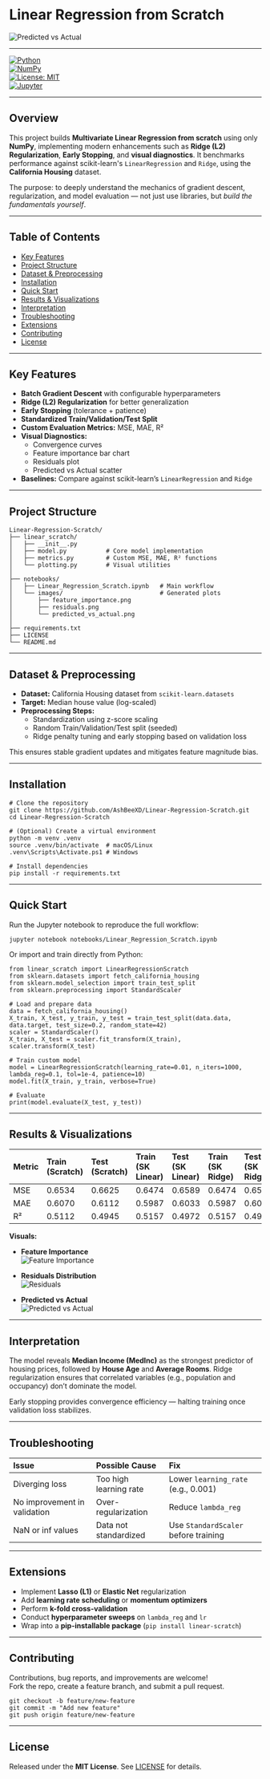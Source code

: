 # Linear Regression from Scratch  

![Predicted vs Actual](notebooks/images/predicted_vs_actual.png)

---

[![Python](https://img.shields.io/badge/Python-3.10+-blue.svg)](https://www.python.org/)  
[![NumPy](https://img.shields.io/badge/NumPy-%3E%3D1.24-orange.svg)](https://numpy.org/)  
[![License: MIT](https://img.shields.io/badge/License-MIT-green.svg)](LICENSE)  
[![Jupyter](https://img.shields.io/badge/Notebook-Jupyter-red.svg)](https://jupyter.org/)  

---

## Overview
This project builds **Multivariate Linear Regression from scratch** using only **NumPy**, implementing modern enhancements such as **Ridge (L2) Regularization**, **Early Stopping**, and **visual diagnostics**. It benchmarks performance against scikit-learn's `LinearRegression` and `Ridge`, using the **California Housing** dataset.

The purpose: to deeply understand the mechanics of gradient descent, regularization, and model evaluation — not just use libraries, but *build the fundamentals yourself*.

---

## Table of Contents
- [Key Features](#key-features)
- [Project Structure](#project-structure)
- [Dataset & Preprocessing](#dataset--preprocessing)
- [Installation](#installation)
- [Quick Start](#quick-start)
- [Results & Visualizations](#results--visualizations)
- [Interpretation](#interpretation)
- [Troubleshooting](#troubleshooting)
- [Extensions](#extensions)
- [Contributing](#contributing)
- [License](#license)

---

## Key Features
- **Batch Gradient Descent** with configurable hyperparameters  
- **Ridge (L2) Regularization** for better generalization  
- **Early Stopping** (tolerance + patience)  
- **Standardized Train/Validation/Test Split**  
- **Custom Evaluation Metrics:** MSE, MAE, R²  
- **Visual Diagnostics:**
  - Convergence curves
  - Feature importance bar chart
  - Residuals plot
  - Predicted vs Actual scatter
- **Baselines:** Compare against scikit-learn’s `LinearRegression` and `Ridge`

---

## Project Structure
```
Linear-Regression-Scratch/
├── linear_scratch/
│   ├── __init__.py
│   ├── model.py           # Core model implementation
│   ├── metrics.py         # Custom MSE, MAE, R² functions
│   └── plotting.py        # Visual utilities
│
├── notebooks/
│   ├── Linear_Regression_Scratch.ipynb   # Main workflow
│   └── images/                           # Generated plots
│       ├── feature_importance.png
│       ├── residuals.png
│       └── predicted_vs_actual.png
│
├── requirements.txt
├── LICENSE
└── README.md
```

---

## Dataset & Preprocessing
- **Dataset:** California Housing dataset from `scikit-learn.datasets`  
- **Target:** Median house value (log-scaled)  
- **Preprocessing Steps:**
  - Standardization using z-score scaling
  - Random Train/Validation/Test split (seeded)
  - Ridge penalty tuning and early stopping based on validation loss

This ensures stable gradient updates and mitigates feature magnitude bias.

---

## Installation
```
# Clone the repository
git clone https://github.com/AshBeeXD/Linear-Regression-Scratch.git
cd Linear-Regression-Scratch

# (Optional) Create a virtual environment
python -m venv .venv
source .venv/bin/activate  # macOS/Linux
.venv\Scripts\Activate.ps1 # Windows

# Install dependencies
pip install -r requirements.txt
```

---

## Quick Start
Run the Jupyter notebook to reproduce the full workflow:
```
jupyter notebook notebooks/Linear_Regression_Scratch.ipynb
```
Or import and train directly from Python:
```
from linear_scratch import LinearRegressionScratch
from sklearn.datasets import fetch_california_housing
from sklearn.model_selection import train_test_split
from sklearn.preprocessing import StandardScaler

# Load and prepare data
data = fetch_california_housing()
X_train, X_test, y_train, y_test = train_test_split(data.data, data.target, test_size=0.2, random_state=42)
scaler = StandardScaler()
X_train, X_test = scaler.fit_transform(X_train), scaler.transform(X_test)

# Train custom model
model = LinearRegressionScratch(learning_rate=0.01, n_iters=1000, lambda_reg=0.1, tol=1e-4, patience=10)
model.fit(X_train, y_train, verbose=True)

# Evaluate
print(model.evaluate(X_test, y_test))
```

---

## Results & Visualizations
| Metric | Train (Scratch) | Test (Scratch) | Train (SK Linear) | Test (SK Linear) | Train (SK Ridge) | Test (SK Ridge) |
|:-------|:----------------|:---------------|:------------------|:-----------------|:-----------------|:----------------|
| MSE    | 0.6534 | 0.6625 | 0.6474 | 0.6589 | 0.6474 | 0.6589 |
| MAE    | 0.6070 | 0.6112 | 0.5987 | 0.6033 | 0.5987 | 0.6033 |
| R²     | 0.5112 | 0.4945 | 0.5157 | 0.4972 | 0.5157 | 0.4972 |

**Visuals:**
- **Feature Importance**  
  ![Feature Importance](notebooks/images/feature_importance.png)

- **Residuals Distribution**  
  ![Residuals](notebooks/images/residuals.png)

- **Predicted vs Actual**  
  ![Predicted vs Actual](notebooks/images/predicted_vs_actual.png)

---

## Interpretation
The model reveals **Median Income (MedInc)** as the strongest predictor of housing prices, followed by **House Age** and **Average Rooms**. Ridge regularization ensures that correlated variables (e.g., population and occupancy) don’t dominate the model.

Early stopping provides convergence efficiency — halting training once validation loss stabilizes.

---

## Troubleshooting
| Issue | Possible Cause | Fix |
|:------|:----------------|:----|
| Diverging loss | Too high learning rate | Lower `learning_rate` (e.g., 0.001) |
| No improvement in validation | Over-regularization | Reduce `lambda_reg` |
| NaN or inf values | Data not standardized | Use `StandardScaler` before training |

---

## Extensions
- Implement **Lasso (L1)** or **Elastic Net** regularization
- Add **learning rate scheduling** or **momentum optimizers**
- Perform **k-fold cross-validation**
- Conduct **hyperparameter sweeps** on `lambda_reg` and `lr`
- Wrap into a **pip-installable package** (`pip install linear-scratch`)

---

## Contributing
Contributions, bug reports, and improvements are welcome!  
Fork the repo, create a feature branch, and submit a pull request.

```
git checkout -b feature/new-feature
git commit -m "Add new feature"
git push origin feature/new-feature
```

---

## License
Released under the **MIT License**. See [LICENSE](LICENSE) for details.
